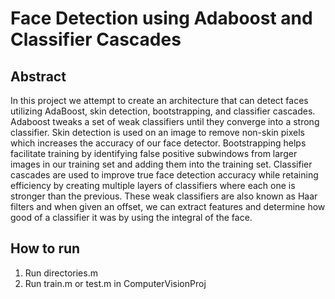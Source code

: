 # Face Detection using Adaboost and Classifier Cascades


## Abstract

In this project we attempt to create an architecture that can detect faces utilizing
AdaBoost, skin detection, bootstrapping, and classifier cascades. Adaboost tweaks a
set of weak classifiers until they converge into a strong classifier. Skin detection is used
on an image to remove non-skin pixels which increases the accuracy of our face
detector. Bootstrapping helps facilitate training by identifying false positive subwindows
from larger images in our training set and adding them into the training set. Classifier
cascades are used to improve true face detection accuracy while retaining efficiency by
creating multiple layers of classifiers where each one is stronger than the previous.
These weak classifiers are also known as Haar filters and when given an offset, we can
extract features and determine how good of a classifier it was by using the integral of
the face.

## How to run

1. Run directories.m
2. Run train.m or test.m in 
ComputerVisionProj
